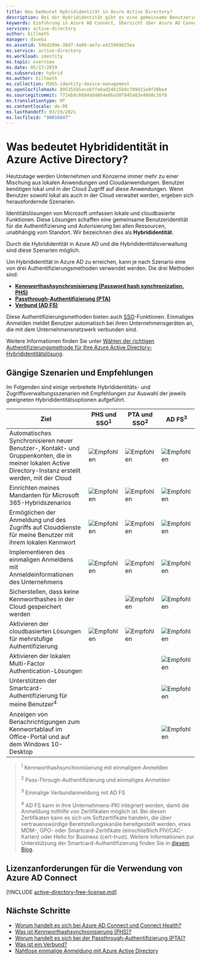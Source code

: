 ```yaml
---
title: Was bedeutet Hybrididentität in Azure Active Directory?
description: Bei der Hybrididentität gibt es eine gemeinsame Benutzeridentität für die lokale und die cloudbasierte Authentifizierung und Autorisierung.
keywords: Einführung in Azure AD Connect, Übersicht über Azure AD Connect, was ist Azure AD Connect, Active Directory installieren
services: active-directory
author: billmath
manager: daveba
ms.assetid: 59bd209e-30d7-4a89-ae7a-e415969825ea
ms.service: active-directory
ms.workload: identity
ms.topic: overview
ms.date: 05/17/2019
ms.subservice: hybrid
ms.author: billmath
ms.collection: M365-identity-device-management
ms.openlocfilehash: 895355b5acebffe6ad24b15b0c709d21e8f20be4
ms.sourcegitcommit: 772eb9c6684dd4864e0ba507945a83e48b8c16f0
ms.translationtype: HT
ms.contentlocale: de-DE
ms.lasthandoff: 03/19/2021
ms.locfileid: "90016647"
---
```

# <a name="what-is-hybrid-identity-with-azure-active-directory"></a>Was bedeutet Hybrididentität in Azure Active Directory?

Heutzutage werden Unternehmen und Konzerne immer mehr zu einer Mischung aus lokalen Anwendungen und Cloudanwendungen.  Benutzer benötigen lokal und in der Cloud Zugriff auf diese Anwendungen. Wenn Benutzer sowohl lokal als auch in der Cloud verwaltet werden, ergeben sich herausfordernde Szenarien. 

Identitätslösungen von Microsoft umfassen lokale und cloudbasierte Funktionen.  Diese Lösungen schaffen eine gemeinsame Benutzeridentität für die Authentifizierung und Autorisierung bei allen Ressourcen, unabhängig vom Standort. Wir bezeichnen dies als **Hybrididentität**.

Durch die Hybrididentität in Azure AD und die Hybrididentitätsverwaltung sind diese Szenarien möglich.

Um Hybrididentität in Azure AD zu erreichen, kann je nach Szenario eine von drei Authentifizierungsmethoden verwendet werden.   Die drei Methoden sind: 

- **[Kennworthashsynchronisierung (Password hash synchronization, PHS)](whatis-phs.md)**  
- **[Passthrough-Authentifizierung (PTA)](how-to-connect-pta.md)**  
- **[Verbund (AD FS)](whatis-fed.md)** 

Diese Authentifizierungsmethoden bieten auch [SSO](how-to-connect-sso.md)-Funktionen.  Einmaliges Anmelden meldet Benutzer automatisch bei ihren Unternehmensgeräten an, die mit dem Unternehmensnetzwerk verbunden sind.

Weitere Informationen finden Sie unter [Wählen der richtigen Authentifizierungsmethode für Ihre Azure Active Directory-Hybrididentitätslösung](./choose-ad-authn.md). 

## <a name="common-scenarios-and-recommendations"></a>Gängige Szenarien und Empfehlungen 

Im Folgenden sind einige verbreitete Hybrididentitäts- und Zugriffsverwaltungsszenarien mit Empfehlungen zur Auswahl der jeweils geeigneten Hybrididentitätsoptionen aufgeführt. 

|Ziel|PHS und SSO<sup>1</sup>| PTA und SSO<sup>2</sup> | AD FS<sup>3</sup>| 
|-----|-----|-----|-----| 
|Automatisches Synchronisieren neuer Benutzer-, Kontakt- und Gruppenkonten, die in meiner lokalen Active Directory-Instanz erstellt werden, mit der Cloud|![Empfohlen](./media/whatis-hybrid-identity/ic195031.png)| ![Empfohlen](./media/whatis-hybrid-identity/ic195031.png) |![Empfohlen](./media/whatis-hybrid-identity/ic195031.png)| 
|Einrichten meines Mandanten für Microsoft 365-Hybridszenarios|![Empfohlen](./media/whatis-hybrid-identity/ic195031.png)| ![Empfohlen](./media/whatis-hybrid-identity/ic195031.png) |![Empfohlen](./media/whatis-hybrid-identity/ic195031.png)| 
|Ermöglichen der Anmeldung und des Zugriffs auf Clouddienste für meine Benutzer mit ihrem lokalen Kennwort|![Empfohlen](./media/whatis-hybrid-identity/ic195031.png)| ![Empfohlen](./media/whatis-hybrid-identity/ic195031.png) |![Empfohlen](./media/whatis-hybrid-identity/ic195031.png)| 
|Implementieren des einmaligen Anmeldens mit Anmeldeinformationen des Unternehmens|![Empfohlen](./media/whatis-hybrid-identity/ic195031.png)| ![Empfohlen](./media/whatis-hybrid-identity/ic195031.png) |![Empfohlen](./media/whatis-hybrid-identity/ic195031.png)|  
|Sicherstellen, dass keine Kennworthashes in der Cloud gespeichert werden| |![Empfohlen](./media/whatis-hybrid-identity/ic195031.png)|![Empfohlen](./media/whatis-hybrid-identity/ic195031.png)| 
|Aktivieren der cloudbasierten Lösungen für mehrstufige Authentifizierung|![Empfohlen](./media/whatis-hybrid-identity/ic195031.png)|![Empfohlen](./media/whatis-hybrid-identity/ic195031.png)|![Empfohlen](./media/whatis-hybrid-identity/ic195031.png)| 
|Aktivieren der lokalen Multi-Factor Authentication-Lösungen| | |![Empfohlen](./media/whatis-hybrid-identity/ic195031.png)| 
|Unterstützen der Smartcard-Authentifizierung für meine Benutzer<sup>4</sup>| | |![Empfohlen](./media/whatis-hybrid-identity/ic195031.png)| 
|Anzeigen von Benachrichtigungen zum Kennwortablauf im Office-Portal und auf dem Windows 10-Desktop| | |![Empfohlen](./media/whatis-hybrid-identity/ic195031.png)| 

> <sup>1</sup> Kennworthashsynchronisierung mit einmaligem Anmelden 
> 
> <sup>2</sup> Pass-Through-Authentifizierung und einmaliges Anmelden  
> 
> <sup>3</sup> Einmalige Verbundanmeldung mit AD FS  
>  
> <sup>4</sup> AD FS kann in Ihre Unternehmens-PKI integriert werden, damit die Anmeldung mithilfe von Zertifikaten möglich ist. Bei diesen Zertifikaten kann es sich um Softzertifikate handeln, die über vertrauenswürdige Bereitstellungskanäle bereitgestellt werden, etwa MDM-, GPO- oder Smartcard-Zertifikate (einschließlich PIV/CAC-Karten) oder Hello for Business (cert-trust). Weitere Informationen zur Unterstützung der Smartcard-Authentifizierung finden Sie in [diesem Blog](/archive/blogs/samueld/adfs-certauth-aad-o365). 
> 

## <a name="license-requirements-for-using-azure-ad-connect"></a>Lizenzanforderungen für die Verwendung von Azure AD Connect

[!INCLUDE [active-directory-free-license.md](../../../includes/active-directory-free-license.md)]

## <a name="next-steps"></a>Nächste Schritte 

- [Worum handelt es sich bei Azure AD Connect und Connect Health?](whatis-azure-ad-connect.md) 
- [Was ist Kennworthashsynchronisierung (PHS)?](whatis-phs.md) 
- [Worum handelt es sich bei der Passthrough-Authentifizierung (PTA)?](how-to-connect-pta.md) 
- [Was ist ein Verbund?](whatis-fed.md) 
- [Nahtlose einmalige Anmeldung mit Azure Active Directory](how-to-connect-sso.md)